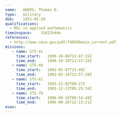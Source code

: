```yaml
---
name:	AKERS, Thomas D.
type:	military
dob:	1951-05-20
qualifications:
  - MSc in applied mathematics
timeinspace:	33d22h44m
references:
  - http://www.nasa.gov/pdf/740566main_current.pdf
missions:
   - name: STS-41
     time_start:   1990-10-06T11:47:15Z
     time_end:     1990-10-10T13:57:19Z
   - name: STS-49
     time_start:   1992-05-07T23:40Z
     time_end:     1992-05-16T22:57:39Z
   - name: STS-61
     time_start:   1993-12-02T09:27Z
     time_end:     1993-12-13T05:25:34Z
   - name: STS-79
     time_start:   1996-09-16T08:54:49Z
     time_end:     1996-09-26T12:13:21Z
evas:
---
```

